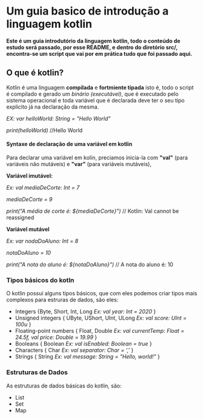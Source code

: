 # Um guia basico de introdução a linguagem kotlin
**Este é um guia introdutório da linguagem kotlin, todo o conteúdo de estudo será passado, por esse README, e 
dentro do diretório src/, encontra-se um script que vai por em prática tudo que foi passado aqui.**
## O que é kotlin?
Kotlin é uma linguagem **compilada** e **fortmiente tipada** isto é, todo o script é compilado e gerado um 
*binário (executável)*, que é executado pelo sistema operacional e toda variável que é declarada 
deve ter o seu tipo explicito já na declaração da mesma. 

*EX: var helloWorld: String = "Hello World"*

*print(helloWorld)* //Hello World

#### Syntaxe de declaração de uma variável em kotlin
Para declarar uma variável em kolin, preciamos inicia-la com **"val"** (para variáveis não mutáveis) e **"var"** 
(para variáveis mutáveis), 

**Variável imutável:**

*Ex: val mediaDeCorte: Int = 7*

*mediaDeCorte = 9* 

*print("A média de corte é: ${mediaDeCorte}")* // Kotlin: Val cannot be reassigned

**Variável mutável**

*Ex: var nodaDoAluno: Int = 8*

*notaDoAluno = 10*

*print("A nota do aluno é: ${notaDoAluno}")* // A nota do aluno é: 10

### Tipos básicos do kotln
O kotlin possuí alguns tipos básicos, que com eles podemos criar tipos mais complexos para estruras de dados, são eles:
- Integers {Byte, Short, Int, Long *Ex: val year: Int = 2020* }
- Unsigned integers { UByte, UShort, UInt, ULong *Ex: val score: UInt = 100u* }
- Floating-point numbers { Float, Double *Ex: val currentTemp: Float = 24.5f, val price: Double = 19.99* }
- Booleans { Boolean *Ex: val isEnabled: Boolean = true* }
- Characters { Char *Ex: val separator: Char = ','* }
- Strings { String *Ex: val message: String = "Hello, world!"* }

### Estruturas de Dados
As estruturas de dados básicas do kotlin, são:
- List
- Set
- Map